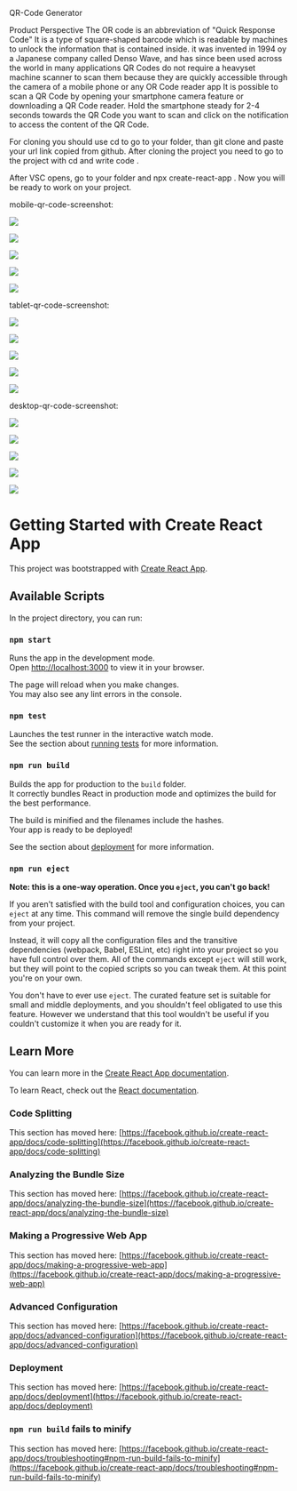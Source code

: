 QR-Code Generator

Product Perspective
The OR code is an abbreviation of "Quick Response Code" It is a type of square-shaped barcode which is readable by machines to unlock the information that is contained inside. it was invented in 1994 oy a Japanese company called Denso Wave, and has since been used across the world in many applications QR Codes do not require a heavyset machine scanner to scan them because they are quickly accessible through the camera of a mobile phone or any OR Code reader app It is possible to scan a QR Code by opening your smartphone camera feature or downloading a QR Code reader. Hold the smartphone steady for 2-4 seconds towards the QR Code you want to scan and click on the notification to access the content of the QR Code.

For cloning you should use cd to go to your folder, than git clone and paste your url link copied from github. After cloning the project you need to go to the project with cd and write code .

After VSC opens, go to your folder and npx create-react-app .
Now you will be ready to work on your project.

mobile-qr-code-screenshot:

![](screenshots/mobile1.PNG)

![](screenshots/mobile2.PNG)

![](screenshots/mobile3.PNG)

![](screenshots/mobile4.PNG)

![](screenshots/mobile5.PNG)

tablet-qr-code-screenshot:

![](screenshots/tablet1.PNG)

![](screenshots/tablet2.PNG)

![](screenshots/tablet3.PNG)

![](screenshots/tablet4.PNG)

![](screenshots/tablet5.PNG)

desktop-qr-code-screenshot:

![](screenshots/desktop1.PNG)

![](screenshots/desktop2.PNG)

![](screenshots/desktop3.PNG)

![](screenshots/desktop4.PNG)

![](screenshots/desktop5.PNG)

# Getting Started with Create React App

This project was bootstrapped with [Create React App](https://github.com/facebook/create-react-app).

## Available Scripts

In the project directory, you can run:

### `npm start`

Runs the app in the development mode.\
Open [http://localhost:3000](http://localhost:3000) to view it in your browser.

The page will reload when you make changes.\
You may also see any lint errors in the console.

### `npm test`

Launches the test runner in the interactive watch mode.\
See the section about [running tests](https://facebook.github.io/create-react-app/docs/running-tests) for more information.

### `npm run build`

Builds the app for production to the `build` folder.\
It correctly bundles React in production mode and optimizes the build for the best performance.

The build is minified and the filenames include the hashes.\
Your app is ready to be deployed!

See the section about [deployment](https://facebook.github.io/create-react-app/docs/deployment) for more information.

### `npm run eject`

**Note: this is a one-way operation. Once you `eject`, you can't go back!**

If you aren't satisfied with the build tool and configuration choices, you can `eject` at any time. This command will remove the single build dependency from your project.

Instead, it will copy all the configuration files and the transitive dependencies (webpack, Babel, ESLint, etc) right into your project so you have full control over them. All of the commands except `eject` will still work, but they will point to the copied scripts so you can tweak them. At this point you're on your own.

You don't have to ever use `eject`. The curated feature set is suitable for small and middle deployments, and you shouldn't feel obligated to use this feature. However we understand that this tool wouldn't be useful if you couldn't customize it when you are ready for it.

## Learn More

You can learn more in the [Create React App documentation](https://facebook.github.io/create-react-app/docs/getting-started).

To learn React, check out the [React documentation](https://reactjs.org/).

### Code Splitting

This section has moved here: [https://facebook.github.io/create-react-app/docs/code-splitting](https://facebook.github.io/create-react-app/docs/code-splitting)

### Analyzing the Bundle Size

This section has moved here: [https://facebook.github.io/create-react-app/docs/analyzing-the-bundle-size](https://facebook.github.io/create-react-app/docs/analyzing-the-bundle-size)

### Making a Progressive Web App

This section has moved here: [https://facebook.github.io/create-react-app/docs/making-a-progressive-web-app](https://facebook.github.io/create-react-app/docs/making-a-progressive-web-app)

### Advanced Configuration

This section has moved here: [https://facebook.github.io/create-react-app/docs/advanced-configuration](https://facebook.github.io/create-react-app/docs/advanced-configuration)

### Deployment

This section has moved here: [https://facebook.github.io/create-react-app/docs/deployment](https://facebook.github.io/create-react-app/docs/deployment)

### `npm run build` fails to minify

This section has moved here: [https://facebook.github.io/create-react-app/docs/troubleshooting#npm-run-build-fails-to-minify](https://facebook.github.io/create-react-app/docs/troubleshooting#npm-run-build-fails-to-minify)
